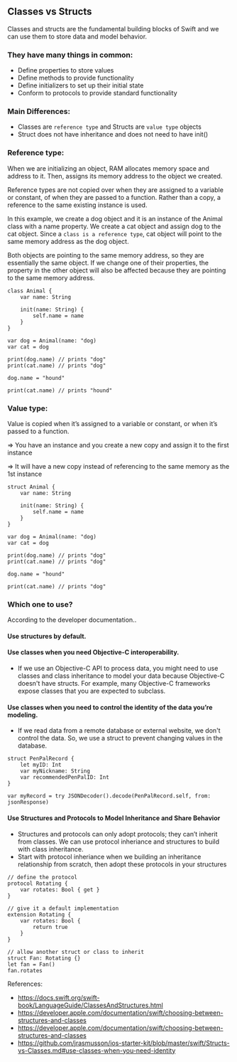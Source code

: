 ## Classes vs Structs

Classes and structs are the fundamental building blocks of Swift and we can use them to store data and model behavior. 

### They have many things in common:
- Define properties to store values 
- Define methods to provide functionality 
- Define initializers to set up their initial state
- Conform to protocols to provide standard functionality 

### Main Differences:
- Classes are `reference type` and Structs are `value type` objects
- Struct does not have inheritance and does not need to have init()

### Reference type: 
When we are initializing an object, RAM allocates memory space and address to it. Then, assigns its memory address to the object we created.

Reference types are not copied over when they are assigned to a variable or constant, of when they are passed to a function. Rather than a copy, a reference to the same existing instance is used.

In this example, we create a dog object and it is an instance of the Animal class with a name property. We create a cat object and assign dog to the cat object. Since a `class is a reference type`, cat object will point to the same memory address as the dog object. 

Both objects are pointing to the same memory address, so they are essentially the same object. If we change one of their properties, the property in the other object will also be affected because they are pointing to the same memory address.

```
class Animal {
	var name: String

	init(name: String) { 
		self.name = name
	}
}

var dog = Animal(name: "dog)
var cat = dog

print(dog.name) // prints "dog"
print(cat.name) // prints "dog"

dog.name = "hound"

print(cat.name) // prints "hound"
```

### Value type: 

Value is copied when it’s assigned to a variable or constant, or when it’s passed to a function.

=> You have an instance and you create a new copy and assign it to the first instance

=> It will have a new copy instead of referencing to the same memory as the 1st instance


```
struct Animal {
	var name: String

	init(name: String) { 
		self.name = name
	}
}

var dog = Animal(name: "dog)
var cat = dog

print(dog.name) // prints "dog"
print(cat.name) // prints "dog"

dog.name = "hound"

print(cat.name) // prints "dog"
```

### Which one to use?

According to the developer documentation..

#### Use structures by default.

#### Use classes when you need Objective-C interoperability.
- If we use an Objective-C API to process data, you might need to use classes and class inheritance to model your data because Objective-C doesn't have structs. For example, many Objective-C frameworks expose classes that you are expected to subclass.

#### Use classes when you need to control the identity of the data you’re modeling.
- If we read data from a remote database or external website, we don't control the data. So, we use a struct to prevent changing values in the database.

```
struct PenPalRecord {
    let myID: Int
    var myNickname: String
    var recommendedPenPalID: Int
}

var myRecord = try JSONDecoder().decode(PenPalRecord.self, from: jsonResponse)
```

#### Use Structures and Protocols to Model Inheritance and Share Behavior

- Structures and protocols can only adopt protocols; they can’t inherit from classes. We can use protocol inheriance and structures to build with class inheritance. 
- Start with protocol inheriance when we building an inheritance relationship from scratch, then adopt these protocols in your structures

```
// define the protocol
protocol Rotating {
    var rotates: Bool { get }
}

// give it a default implementation
extension Rotating {
    var rotates: Bool {
        return true
    }
}

// allow another struct or class to inherit
struct Fan: Rotating {}
let fan = Fan()
fan.rotates
```


References:

- https://docs.swift.org/swift-book/LanguageGuide/ClassesAndStructures.html
- https://developer.apple.com/documentation/swift/choosing-between-structures-and-classes
- https://developer.apple.com/documentation/swift/choosing-between-structures-and-classes
- https://github.com/jrasmusson/ios-starter-kit/blob/master/swift/Structs-vs-Classes.md#use-classes-when-you-need-identity


